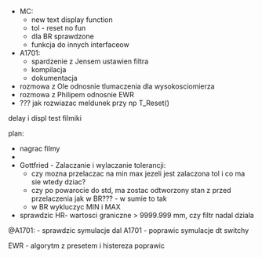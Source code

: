 - MC:
	- new text display function
	- tol - reset no fun
	- dla BR sprawdzone
	- funkcja do innych interfaceow
- A1701:
	- spardzenie z Jensem ustawien filtra
	- kompilacja
	- dokumentacja
- rozmowa z Ole odnosnie tlumaczenia dla wysokosciomierza
- rozmowa z Philipem odnosnie EWR
- ??? jak rozwiazac meldunek przy np T_Reset()

delay i displ test
filmiki

plan:
- nagrac filmy
- 
- Gottfried - Zalaczanie i wylaczanie tolerancji:
	- czy mozna przelaczac na min max jezeli jest zalaczona tol i co ma sie wtedy dziac?
	- czy po powarocie do std, ma zostac odtworzony stan z przed przelaczenia jak w BR??? - w sumie to tak
	- w BR wykluczyc MIN i MAX
- sprawdzic HR- wartosci graniczne > 9999.999 mm, czy filtr nadal dziala


@A1701:
	- sprawdzic symulacje dal A1701
	- poprawic symulacje dt switchy

EWR - algorytm z presetem i histereza poprawic

